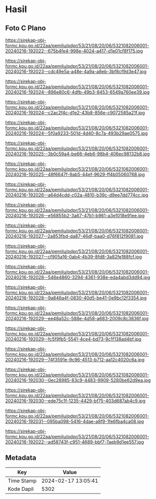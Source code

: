 # Hasil

## Foto C Plano

https://sirekap-obj-formc.kpu.go.id/22aa/pemilu/pdpr/53/21/08/20/06/5321082006001-20240216-192022--675b4fe4-998e-4024-a417-d1e01cf8f175.jpg

https://sirekap-obj-formc.kpu.go.id/22aa/pemilu/pdpr/53/21/08/20/06/5321082006001-20240216-192023--cdc49e5a-a48e-4a9a-a8eb-3bf8cf9d3e47.jpg

https://sirekap-obj-formc.kpu.go.id/22aa/pemilu/pdpr/53/21/08/20/06/5321082006001-20240216-192024--896e80c6-4dfb-49b3-8453-6549a760ee39.jpg

https://sirekap-obj-formc.kpu.go.id/22aa/pemilu/pdpr/53/21/08/20/06/5321082006001-20240216-192024--c2ac2f4c-d1e2-43b8-856e-c9072585a21f.jpg

https://sirekap-obj-formc.kpu.go.id/22aa/pemilu/pdpr/53/21/08/20/06/5321082006001-20240216-192024--5f0a9233-501d-4d40-8c7a-493b29ae0575.jpg

https://sirekap-obj-formc.kpu.go.id/22aa/pemilu/pdpr/53/21/08/20/06/5321082006001-20240216-192025--3b0c59a4-be66-4eb6-98b4-406ec98132b8.jpg

https://sirekap-obj-formc.kpu.go.id/22aa/pemilu/pdpr/53/21/08/20/06/5321082006001-20240216-192025--48f6647f-9ab5-44ef-9629-ff4b05060768.jpg

https://sirekap-obj-formc.kpu.go.id/22aa/pemilu/pdpr/53/21/08/20/06/5321082006001-20240216-192026--a64d4cdd-c02a-4810-b39c-d9ee7dd774cc.jpg

https://sirekap-obj-formc.kpu.go.id/22aa/pemilu/pdpr/53/21/08/20/06/5321082006001-20240216-192026--e56855b2-3a67-47b1-b961-a3e1018e91ee.jpg

https://sirekap-obj-formc.kpu.go.id/22aa/pemilu/pdpr/53/21/08/20/06/5321082006001-20240216-192027--2a853fbd-da87-46df-baa0-d76f812f9081.jpg

https://sirekap-obj-formc.kpu.go.id/22aa/pemilu/pdpr/53/21/08/20/06/5321082006001-20240216-192027--cf905a16-0ab4-4b39-8fd8-3a82fe188fcf.jpg

https://sirekap-obj-formc.kpu.go.id/22aa/pemilu/pdpr/53/21/08/20/06/5321082006001-20240216-192028--546e4860-3294-4361-938e-eda4abd3dd94.jpg

https://sirekap-obj-formc.kpu.go.id/22aa/pemilu/pdpr/53/21/08/20/06/5321082006001-20240216-192028--9a846a4f-0830-40d5-be41-0e9bc12f3354.jpg

https://sirekap-obj-formc.kpu.go.id/22aa/pemilu/pdpr/53/21/08/20/06/5321082006001-20240216-192029--ee48a52c-588e-4d58-a683-2009c8c3836f.jpg

https://sirekap-obj-formc.kpu.go.id/22aa/pemilu/pdpr/53/21/08/20/06/5321082006001-20240216-192029--fc5f9fb5-5541-4ce4-bd73-9c1f138ad4bf.jpg

https://sirekap-obj-formc.kpu.go.id/22aa/pemilu/pdpr/53/21/08/20/06/5321082006001-20240216-192029--74f3591e-9c96-4513-b712-aa12c4020c6a.jpg

https://sirekap-obj-formc.kpu.go.id/22aa/pemilu/pdpr/53/21/08/20/06/5321082006001-20240216-192030--0ec28985-83c9-4483-9909-5280be62d9ea.jpg

https://sirekap-obj-formc.kpu.go.id/22aa/pemilu/pdpr/53/21/08/20/06/5321082006001-20240216-192030--ede75c1f-1235-4429-bf75-403d687ab4c9.jpg

https://sirekap-obj-formc.kpu.go.id/22aa/pemilu/pdpr/53/21/08/20/06/5321082006001-20240216-192031--095ba098-5416-4dae-a8f9-1fe6fba4ca08.jpg

https://sirekap-obj-formc.kpu.go.id/22aa/pemilu/pdpr/53/21/08/20/06/5321082006001-20240216-192022--ad58743f-c951-4689-bbf7-7aeb9d1ee557.jpg


## Metadata

| Key        | Value               |
| ---------- | ------------------- |
| Time Stamp | 2024-02-17 13:05:41 |
| Kode Dapil | 5302                |



